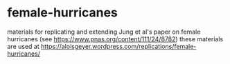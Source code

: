 # female-hurricanes
materials for replicating and extending Jung et al's paper on female hurricanes (see https://www.pnas.org/content/111/24/8782)
these materials are used at https://aloisgeyer.wordpress.com/replications/female-hurricanes/ 
